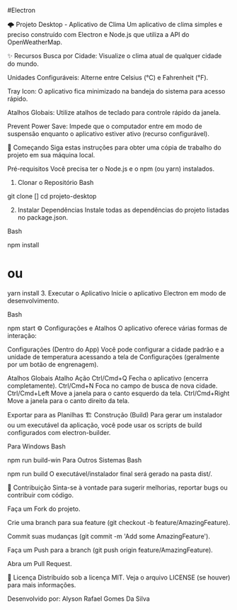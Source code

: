 
#Electron

🌩️ Projeto Desktop - Aplicativo de Clima
Um aplicativo de clima simples e preciso construído com Electron e Node.js que utiliza a API do OpenWeatherMap.

✨ Recursos
Busca por Cidade: Visualize o clima atual de qualquer cidade do mundo.

Unidades Configuráveis: Alterne entre Celsius (°C) e Fahrenheit (°F).

Tray Icon: O aplicativo fica minimizado na bandeja do sistema para acesso rápido.

Atalhos Globais: Utilize atalhos de teclado para controle rápido da janela.

Prevent Power Save: Impede que o computador entre em modo de suspensão enquanto o aplicativo estiver ativo (recurso configurável).

🚀 Começando
Siga estas instruções para obter uma cópia de trabalho do projeto em sua máquina local.

Pré-requisitos
Você precisa ter o Node.js e o npm (ou yarn) instalados.

1. Clonar o Repositório
Bash

git clone []
cd projeto-desktop

2. Instalar Dependências
Instale todas as dependências do projeto listadas no package.json.

Bash

npm install
# ou
yarn install
3. Executar o Aplicativo
Inicie o aplicativo Electron em modo de desenvolvimento.

Bash

npm start
⚙️ Configurações e Atalhos
O aplicativo oferece várias formas de interação:

Configurações (Dentro do App)
Você pode configurar a cidade padrão e a unidade de temperatura acessando a tela de Configurações (geralmente por um botão de engrenagem).

Atalhos Globais
Atalho	Ação
Ctrl/Cmd+Q	Fecha o aplicativo (encerra completamente).
Ctrl/Cmd+N	Foca no campo de busca de nova cidade.
Ctrl/Cmd+Left	Move a janela para o canto esquerdo da tela.
Ctrl/Cmd+Right	Move a janela para o canto direito da tela.

Exportar para as Planilhas
🏗️ Construção (Build)
Para gerar um instalador ou um executável da aplicação, você pode usar os scripts de build configurados com electron-builder.

Para Windows
Bash

npm run build-win
Para Outros Sistemas
Bash

npm run build
O executável/instalador final será gerado na pasta dist/.

🤝 Contribuição
Sinta-se à vontade para sugerir melhorias, reportar bugs ou contribuir com código.

Faça um Fork do projeto.

Crie uma branch para sua feature (git checkout -b feature/AmazingFeature).

Commit suas mudanças (git commit -m 'Add some AmazingFeature').

Faça um Push para a branch (git push origin feature/AmazingFeature).

Abra um Pull Request.

📝 Licença
Distribuído sob a licença MIT. Veja o arquivo LICENSE (se houver) para mais informações.

Desenvolvido por: Alyson Rafael Gomes Da Silva
